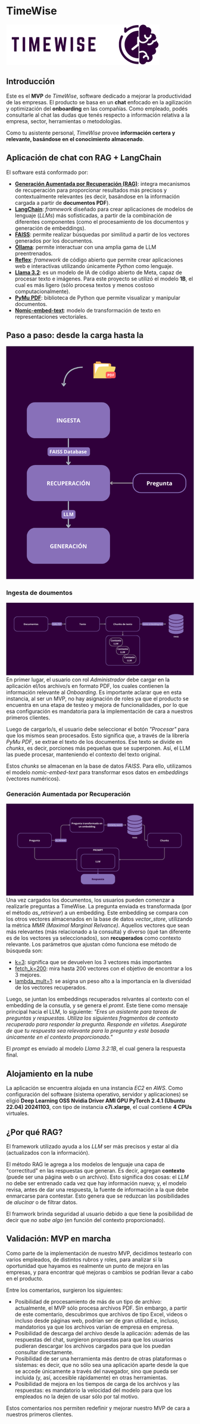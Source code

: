 # TimeWise
![Texto alternativo](assets/TIMEWISELOGO.png "TimeWise")
## Introducción
Este es el **MVP** de *TimeWise*, software dedicado a mejorar la productividad de las empresas. El producto se basa en un **chat** enfocado en la agilización y optimización del **onboarding** en las compañías. Como empleado, podés consultarle al chat las dudas que tenés respecto a información relativa a la empresa, sector, herramientas o metodologías.

Como tu asistente personal, *TimeWise* provee **información certera y relevante, basándose en el conocimiento almacenado**.

## Aplicación de chat con RAG + LangChain
El software está conformado por:
- **<u>Generación Aumentada por Recuperación (RAG)</u>**: integra mecanismos de recuperación para proporcionar resultados más precisos y contextualmente relevantes (es decir, basándose en la información cargada a partir de **documentos PDF**).
- **<u>LangChain</u>**: *framework* diseñado para crear aplicaciones de modelos de lenguaje (*LLMs*) más sofisticadas, a partir de la combinación de diferentes componentes (como el procesamiento de los documentos y generación de embeddings).
- **<u>FAISS</u>**: permite realizar búsquedas por similitud a partir de los vectores generados por los documentos.
- **<u>Ollama</u>**: permite interactuar con una amplia gama de LLM preentrenados.
- **<u>Reflex</u>**: *framework* de código abierto que permite crear aplicaciones web e interactivas utilizando únicamente *Python* como lenguaje.
- **<u>Llama 3.2</u>**: es un modelo de IA de código abierto de Meta, capaz de procesar texto e imágenes. Para este proyecto se utilizó el modelo **1B**, el cual es más ligero (sólo procesa textos y menos costoso computacionalmente).
- **<u>PyMu PDF</u>**: biblioteca de Python que permite visualizar y manipular documentos.
- **<u>Nomic-embed-text</u>**: modelo de transformación de texto en representaciones vectoriales.

## Paso a paso: desde la carga hasta la 
![Texto alternativo](assets/PasoAPaso.png "Paso a paso")

### Ingesta de doumentos
![Texto alternativo](assets/Ingesta.png "Ingesta")
En primer lugar, el usuario con rol *Administrador* debe cargar en la aplicación el/los archivo/s en formato PDF, los cuales contienen la información relevante al *Onboarding*. Es importante aclarar que en esta instancia, al ser un MVP, no hay asignación de roles ya que el producto se encuentra en una etapa de testeo y mejora de funcionalidades, por lo que esa configuración es mandatoria para la implementación de cara a nuestros primeros clientes.

Luego de cargarlo/s, el usuario debe seleccionar el botón *"Procesar"* para que los mismos sean procesados. Esto significa que, a través de la librería *PyMu PDF*, se extrae el texto de los documentos. Ese texto se divide en *chunks*, es decir, porciones más pequeñas que se superponen. Así, el LLM las puede procesar, manteniendo el contexto del texto original.

Estos *chunks* se almacenan en la base de datos *FAISS*. Para ello, utilizamos el modelo *nomic-embed-text* para transformar esos datos en *embeddings* (vectores numéricos).

### Generación Aumentada por Recuperación
![Texto alternativo](assets/RAG.png "RAG")
Una vez cargados los documentos, los usuarios pueden comenzar a realizarle preguntas a TimeWise. La pregunta enviada es transformada (por el método *as_retriever*) a un embedding. Este embedding se compara con los otros vectores almacenados en la base de datos *vector_store*, utilizando la métrica *MMR (Maximal Marginal Relvance)*. Aquellos vectores que sean más relevantes (más relacionado a la consulta) y diverso (qué tan diferente es de los vectores ya seleccionados), son **recuperados** como contexto relevante. Los parámetros que ajustan cómo funciona ese método de búsqueda son:

- <u>k=3</u>: significa que se devuelven los 3 vectores más importantes
- <u>fetch_k=200</u>: mira hasta 200 vectores con el objetivo de encontrar a los 3 mejores.
- <u>lambda_mult=1</u>: se asigna un peso alto a la importancia en la diversidad de los vectores recuperados.

Luego, se juntan los embeddings recuperados relvantes al contexto con el embedding de la consutla, y se genera el *promt*. Este tiene como mensaje principal hacia el LLM, lo siguiente: *"Eres un asistente para tareas de preguntas y respuestas. Utiliza los siguientes fragmentos de contexto recuperado para responder la pregunta. Responde en viñetas. Asegúrate de que tu respuesta sea relevante para la pregunta y esté basada únicamente en el contexto proporcionado."*

El *prompt* es enviado al modelo *Llama 3.2:1B*, el cual genera la respuesta final.

## Alojamiento en la nube
La aplicación se encuentra alojada en una instancia *EC2* en *AWS*. Como configuración del software (sistema operativo, servidor y aplicaciones) se eligió **Deep Learning OSS Nvidia Driver AMI GPU PyTorch 2.4.1 (Ubuntu 22.04) 20241103**, con tipo de instancia **c7i.xlarge**, el cual contiene **4 CPUs** virtuales.

## ¿Por qué RAG?
El framework utilizado ayuda a los *LLM* ser más precisos y estar al día (actualizados con la información).

El método RAG le agrega a los modelos de lenguaje una capa de "correctitud" en las respuestas que generan. Es decir, agregan **contexto** (puede ser una página web o un archivo). Esto significa dos cosas: el *LLM* no debe ser entrenado cada vez que hay información nueva; y, el modelo revisa, antes de dar una respuesta, la fuente de información a la que debe enmarcarse para contestar. Esto genera que se reduzcan las posibilidades de *alucinar* o de filtrar datos.

El framwork brinda seguridad al usuario debido a que tiene la posibilidad de decir que *no sabe algo* (en función del contexto proporcionado).

## Validación: MVP en marcha
Como parte de la implementación de nuestro MVP, decidimos testearlo con varios empleados, de distintos rubros y roles, para analizar si la oportunidad que hayamos es realmente un punto de mejora en las empresas, y para encontrar qué mejoras o cambios se podrían llevar a cabo en el producto.

Entre los comentarios, surgieron los siguientes:
- Posibilidad de procesamiento de más de un tipo de archivo: actualmente, el MVP sólo procesa archivos PDF. Sin embargo, a partir de este comentario, descubrimos que archivos de tipo Excel, videos o incluso desde páginas web, podrían ser de gran utilidad e, incluso, mandatorios ya que los archivos varían de empresa en empresa.
- Posibilidad de descarga del archivo desde la aplicación: además de las respuestas del chat, surgieron propuestas para que los usuarios pudieran descargar los archivos cargados para que los puedan consultar directamente.
- Posibilidad de ser una herramienta más dentro de otras plataformas o sistemas: es decir, que no sólo sea una aplicación aparte desde la que se accede únicamente a través del navegador, sino que pueda ser incluida (y, así, accesible rápidamente) en otras herramientas.
- Posibilidad de mejora en los tiempos de carga de los archivos y las respuestas: es mandatorio la velocidad del modelo para que los empleados no la dejen de usar sólo por tal motivo.

Estos comentarios nos permiten redefinir y mejorar nuestro MVP de cara a nuestros primeros clientes.

